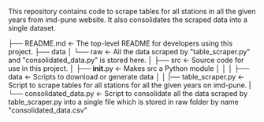 This repository contains code to scrape tables for all stations in all the given years from imd-pune website. It also consolidates the scraped data into a single dataset.


├── README.md          <- The top-level README for developers using this project.
├── data
│   └── raw            <- All the data scraped by "table_scraper.py" and "consolidated_data.py" is stored here.
│
├── src                <- Source code for use in this project.
│   ├── __init__.py    <- Makes src a Python module
│   │
│   ├── data           <- Scripts to download or generate data
│   │   |── table_scraper.py <- Script to scrape tables for all stations for all the given years on imd-pune. 
        |
        └── consolidated_data.py <- Script to consolidate all the data scraped by table_scraper.py into a single file which is stored in raw folder by name "consolidated_data.csv"
        
